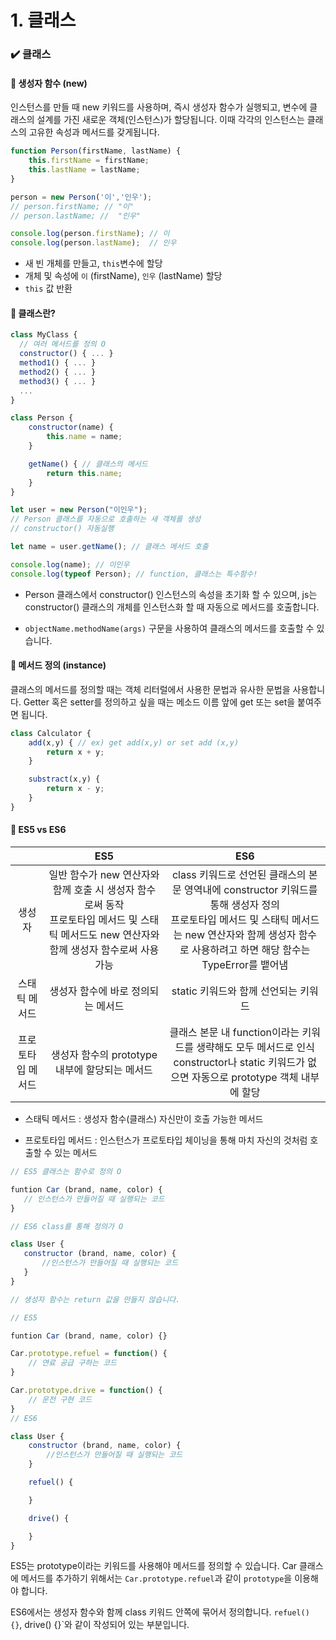 # 1. 클래스

### ✔️ 클래스

#### 📝 생성자 함수 (new)

인스턴스를 만들 때 new 키워드를 사용하며, 즉시 생성자 함수가 실행되고, 변수에 클래스의 설계를 가진 새로운 객체(인스턴스)가 할당됩니다. 이때 각각의 인스턴스는 클래스의 고유한 속성과 메서드를 갖게됩니다.

```js
function Person(firstName, lastName) {
    this.firstName = firstName;
    this.lastName = lastName;
}

person = new Person('이','인우');
// person.firstName; // "이"
// person.lastName; //  "인우"

console.log(person.firstName); // 이
console.log(person.lastName);  // 인우
```

- 새 빈 개체를 만들고, `this`변수에 할당
- 개체 및 속성에 `이` (firstName), `인우` (lastName) 할당
- `this` 값 반환 

#### 📝 클래스란?

```js
class MyClass {
  // 여러 메서드를 정의 O
  constructor() { ... }
  method1() { ... }
  method2() { ... }
  method3() { ... }
  ...
}
```

```js
class Person {
    constructor(name) {
        this.name = name;
    }

    getName() { // 클래스의 메서드
        return this.name;
    }
}

let user = new Person("이인우"); 
// Person 클래스를 자동으로 호출하는 새 객체를 생성
// constructor() 자동실행

let name = user.getName(); // 클래스 메서드 호출

console.log(name); // 이인우
console.log(typeof Person); // function, 클래스는 특수함수!
```

- Person 클래스에서 constructor() 인스턴스의 속성을 초기화 할 수 있으며, js는 constructor() 클래스의 개체를 인스턴스화 할 때 자동으로 메서드를 호출합니다.

- ``` objectName.methodName(args) ``` 구문을 사용하여 클래스의 메서드를 호출할 수 있습니다.

####  📝 메서드 정의 (instance)

클래스의 메서드를 정의할 때는 객체 리터럴에서 사용한 문법과 유사한 문법을 사용합니다.
Getter 혹은 setter를 정의하고 싶을 때는 메소드 이름 앞에 get 또는 set을 붙여주면 됩니다.

```js
class Calculator {
    add(x,y) { // ex) get add(x,y) or set add (x,y)
        return x + y;
    }

    substract(x,y) {
        return x - y;
    }
}
```

#### 📝 ES5 vs ES6

|| ES5| ES6|
|:---:|:---:|:---:|
|생성자|일반 함수가 new 연산자와 함께 호출 시 생성자 함수로써 동작<br> 프로토타입 메서드 및 스태틱 메서드도 new 연산자와 함께 생성자 함수로써 사용 가능| class 키워드로 선언된 클래스의 본문 영역내에 constructor 키워드를 통해 생성자 정의<br> 프로토타입 메서드 및 스태틱 메서드는 new 연산자와 함께 생성자 함수로 사용하려고 하면 해당 함수는 TypeError를 뱉어냄|
|스태틱 메서드| 생성자 함수에 바로 정의되는 메서드 | static 키워드와 함께 선언되는 키워드|
|프로토타입 메서드 | 생성자 함수의 prototype 내부에 할당되는 메서드 | 클래스 본문 내 function이라는 키워드를 생략해도 모두 메서드로 인식 <br> constructor나 static 키워드가 없으면 자동으로 prototype 객체 내부에 할당 |

- 스태틱 메서드 : 생성자 함수(클래스) 자신만이 호출 가능한 메서드

- 프로토타입 메서드 : 인스턴스가 프로토타입 체이닝을 통해 마치 자신의 것처럼 호출할 수 있는 메서드

 ```js
// ES5 클래스는 함수로 정의 O

funtion Car (brand, name, color) {
    // 인스턴스가 만들어질 때 실행되는 코드
}

// ES6 class를 통해 정의가 O

class User {
    constructor (brand, name, color) {
        //인스턴스가 만들어질 때 실행되는 코드
    }
}

// 생성자 함수는 return 값을 만들지 않습니다.
 ```

```js
// ES5

funtion Car (brand, name, color) {}

Car.prototype.refuel = function() {
    // 연료 공급 구하는 코드
}

Car.prototype.drive = function() {
    // 운전 구현 코드
}
// ES6

class User {
    constructor (brand, name, color) {
        //인스턴스가 만들어질 때 실행되는 코드
    }

    refuel() {

    }

    drive() {

    }
}
```
ES5는 prototype이라는 키워드를 사용해야 메서드를 정의할 수 있습니다. Car 클래스에 메서드를 추가하기 위해서는 `Car.prototype.refuel`과 같이 `prototype`을 이용해야 합니다.

ES6에서는 생성자 함수와 함께 class 키워드 안쪽에 묶어서 정의합니다. `refuel() {}`, drive() {}`와 같이 작성되어 있는 부분입니다.





